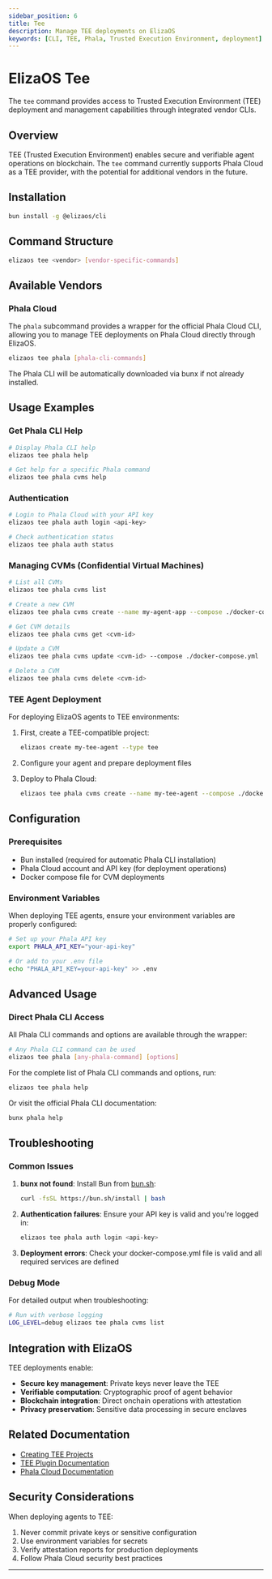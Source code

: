 ```yaml
---
sidebar_position: 6
title: Tee
description: Manage TEE deployments on ElizaOS
keywords: [CLI, TEE, Phala, Trusted Execution Environment, deployment]
---
```


# ElizaOS Tee

The `tee` command provides access to Trusted Execution Environment (TEE) deployment and management capabilities through integrated vendor CLIs.

## Overview

TEE (Trusted Execution Environment) enables secure and verifiable agent operations on blockchain. The `tee` command currently supports Phala Cloud as a TEE provider, with the potential for additional vendors in the future.

## Installation

```bash
bun install -g @elizaos/cli
```

## Command Structure

```bash
elizaos tee <vendor> [vendor-specific-commands]
```

## Available Vendors

### Phala Cloud

The `phala` subcommand provides a wrapper for the official Phala Cloud CLI, allowing you to manage TEE deployments on Phala Cloud directly through ElizaOS.

```bash
elizaos tee phala [phala-cli-commands]
```

The Phala CLI will be automatically downloaded via bunx if not already installed.

## Usage Examples

### Get Phala CLI Help

```bash
# Display Phala CLI help
elizaos tee phala help

# Get help for a specific Phala command
elizaos tee phala cvms help
```

### Authentication

```bash
# Login to Phala Cloud with your API key
elizaos tee phala auth login <api-key>

# Check authentication status
elizaos tee phala auth status
```

### Managing CVMs (Confidential Virtual Machines)

```bash
# List all CVMs
elizaos tee phala cvms list

# Create a new CVM
elizaos tee phala cvms create --name my-agent-app --compose ./docker-compose.yml

# Get CVM details
elizaos tee phala cvms get <cvm-id>

# Update a CVM
elizaos tee phala cvms update <cvm-id> --compose ./docker-compose.yml

# Delete a CVM
elizaos tee phala cvms delete <cvm-id>
```

### TEE Agent Deployment

For deploying ElizaOS agents to TEE environments:

1. First, create a TEE-compatible project:

   ```bash
   elizaos create my-tee-agent --type tee
   ```

2. Configure your agent and prepare deployment files

3. Deploy to Phala Cloud:
   ```bash
   elizaos tee phala cvms create --name my-tee-agent --compose ./docker-compose.yml
   ```

## Configuration

### Prerequisites

- Bun installed (required for automatic Phala CLI installation)
- Phala Cloud account and API key (for deployment operations)
- Docker compose file for CVM deployments

### Environment Variables

When deploying TEE agents, ensure your environment variables are properly configured:

```bash
# Set up your Phala API key
export PHALA_API_KEY="your-api-key"

# Or add to your .env file
echo "PHALA_API_KEY=your-api-key" >> .env
```

## Advanced Usage

### Direct Phala CLI Access

All Phala CLI commands and options are available through the wrapper:

```bash
# Any Phala CLI command can be used
elizaos tee phala [any-phala-command] [options]
```

For the complete list of Phala CLI commands and options, run:

```bash
elizaos tee phala help
```

Or visit the official Phala CLI documentation:

```bash
bunx phala help
```

## Troubleshooting

### Common Issues

1. **bunx not found**: Install Bun from [bun.sh](https://bun.sh):

   ```bash
   curl -fsSL https://bun.sh/install | bash
   ```

2. **Authentication failures**: Ensure your API key is valid and you're logged in:

   ```bash
   elizaos tee phala auth login <api-key>
   ```

3. **Deployment errors**: Check your docker-compose.yml file is valid and all required services are defined

### Debug Mode

For detailed output when troubleshooting:

```bash
# Run with verbose logging
LOG_LEVEL=debug elizaos tee phala cvms list
```

## Integration with ElizaOS

TEE deployments enable:

- **Secure key management**: Private keys never leave the TEE
- **Verifiable computation**: Cryptographic proof of agent behavior
- **Blockchain integration**: Direct onchain operations with attestation
- **Privacy preservation**: Sensitive data processing in secure enclaves

## Related Documentation

- [Creating TEE Projects](./create.md#tee-projects)
- [TEE Plugin Documentation](/packages/plugins/tee)
- [Phala Cloud Documentation](https://docs.phala.network/)

## Security Considerations

When deploying agents to TEE:

1. Never commit private keys or sensitive configuration
2. Use environment variables for secrets
3. Verify attestation reports for production deployments
4. Follow Phala Cloud security best practices

---
